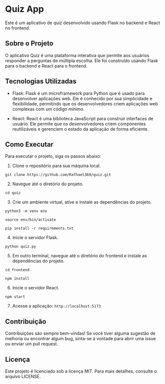 # Quiz App

Este é um aplicativo de quiz desenvolvido usando Flask no backend e React no frontend.

## Sobre o Projeto

O aplicativo Quiz é uma plataforma interativa que permite aos usuários responder a perguntas de múltipla escolha. Ele foi construído usando Flask para o backend e React para o frontend.

## Tecnologias Utilizadas

- Flask: Flask é um microframework para Python que é usado para desenvolver aplicações web. Ele é conhecido por sua simplicidade e flexibilidade, permitindo que os desenvolvedores criem aplicações web complexas com um código mínimo.

- React: React é uma biblioteca JavaScript para construir interfaces de usuário. Ele permite que os desenvolvedores criem componentes reutilizáveis e gerenciem o estado da aplicação de forma eficiente.

## Como Executar

Para executar o projeto, siga os passos abaixo:

1. Clone o repositório para sua máquina local.
``` 
git clone https://github.com/Rafhael369/quiz.git 
```

2. Navegue até o diretório do projeto.
``` 
cd quiz 
```

3. Crie um ambiente virtual, ative e instale as dependências do projeto.
```
python3 -m venv env
```
```
source env/bin/activate
```
```
pip install -r requirements.txt 
```

4. Inicie o servidor Flask.
``` 
python quiz.py 
```

5. Em outro terminal, navegue até o diretório do frontend e instale as dependências do projeto.
``` 
cd frontend 
```
``` 
npm install 
```

6. Inicie o servidor React.
``` 
npm start
```

7. Acesse a aplicação: 
```http://localhost:5173```


## Contribuição

Contribuições são sempre bem-vindas! Se você tiver alguma sugestão de melhoria ou encontrar algum bug, sinta-se à vontade para abrir uma issue ou enviar um pull request.

## Licença

Este projeto é licenciado sob a licença MIT. Para mais detalhes, consulte o arquivo LICENSE.
